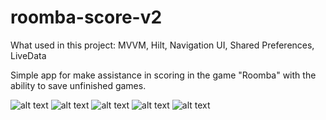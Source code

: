 # roomba-score-v2

What used in this project:
MVVM, Hilt, Navigation UI, Shared Preferences, LiveData

Simple app for make assistance in scoring in the game "Roomba" with the ability to save unfinished games.

![alt text](https://c.radikal.ru/c26/2201/ee/f156fbb74bd1.png)
![alt text](https://a.radikal.ru/a19/2201/4f/51ca21a02f67.png)
![alt text](https://a.radikal.ru/a22/2201/d0/664214799f2c.png)
![alt text](https://c.radikal.ru/c20/2201/65/a67e5ceff823.png)
![alt text](https://a.radikal.ru/a20/2201/57/2932194c124a.png)
